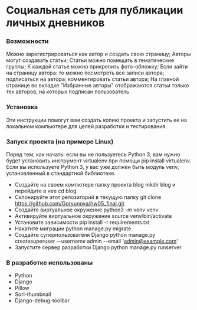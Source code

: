 # Социальная сеть для публикации личных дневников

### Возможности

Можно зарегистрироваться как автор и создать свою страницу;
Авторы могут создавать статьи;
Статьи можно помещать в тематические группы;
К каждой статье можно прикрепить фото-обложку;
Если зайти на страницу автора:
то можно посмотреть все записи автора;
подписаться на автора;
комментировать статьи автора;
На главной странице во вкладке "Избранные авторы" отображаются статьи только тех авторов, на которых подписан пользователь

### Установка

Эти инструкции помогут вам создать копию проекта и запустить ее на локальном компьютере для целей разработки и тестирования.

### Запуск проекта (на примере Linux)

Перед тем, как начать: если вы не пользуетесь Python 3, вам нужно будет установить инструмент virtualenv при помощи pip install virtualenv. Если вы используете Python 3, у вас уже должен быть модуль venv, установленный в стандартной библиотеке.

+ Создайте на своем компютере папку проекта blog mkdir blog и перейдите в нее cd blog
+ Склонируйте этот репозиторий в текущую папку git clone https://github.com/Goryunova/hw05_final.git
+ Создайте виртуальное окружение python3 -m venv venv
+ Активируйте виртуальное окружение source venv/bin/activate
+ Установите зависимости pip install -r requirements.txt
+ Накатите миграции python manage.py migrate
+ Создайте суперпользователя Django python manage.py createsuperuser --username admin --email 'admin@example.com'
+ Запустите сервер разработки Django python manage.py runserver

### В разработке использованы

+ Python
+ Django
+ Pillow
+ Sorl-thumbnail
+ Django-debug-toolbar
